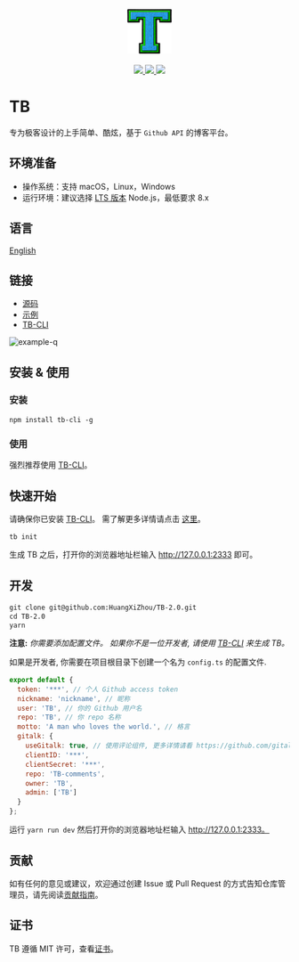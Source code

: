 <div align="center">
  <a href="#">
    <img width="80" src="./public/logo-512.png" alt="LOGO">
  </a>
</div>
<br>
<div align="center">
  <a href="https://vuejs.org">
    <img src="http://forthebadge.com/images/badges/made-with-vue.svg">
  </a>
  <a href="https://t66y.com">
    <img src="http://forthebadge.com/images/badges/ages-18.svg">
  </a>
  <a href="http://ojiq40lzd.bkt.clouddn.com/love-qr.png">
    <img src="http://forthebadge.com/images/badges/built-with-love.svg">
  </a>
</div>

# TB

专为极客设计的上手简单、酷炫，基于 `Github API` 的博客平台。

## 环境准备

* 操作系统：支持 macOS，Linux，Windows
* 运行环境：建议选择 [LTS 版本](https://nodejs.org/zh-cn/) Node.js，最低要求 8.x

## 语言

[English](README.md)

## 链接

* [源码](https://github.com/TB-blog/TB)
* [示例](https://blog.trevor.top)
* [TB-CLI](https://github.com/TB-blog/TB-CLI)

![example-q](http://ojiq40lzd.bkt.clouddn.com/example-qr.png)


## 安装 & 使用

### 安装

```shell
npm install tb-cli -g
```

### 使用

强烈推荐使用 [TB-CLI](https://github.com/TB-blog/TB-CLI)。

## 快速开始

请确保你已安装 [TB-CLI](https://github.com/TB-blog/TB-CLI)。 需了解更多详情请点击 [这里](https://github.com/TB-blog/TB-CLI)。

```shell
tb init
```
生成 TB 之后，打开你的浏览器地址栏输入 http://127.0.0.1:2333 即可。

## 开发

```shell
git clone git@github.com:HuangXiZhou/TB-2.0.git
cd TB-2.0
yarn
```
**注意:** *你需要添加配置文件。 如果你不是一位开发者, 请使用 [TB-CLI](https://github.com/TB-blog/TB-CLI) 来生成 TB。*

如果是开发者, 你需要在项目根目录下创建一个名为 `config.ts` 的配置文件.

```javascript
export default {
  token: '***', // 个人 Github access token
  nickname: 'nickname', // 昵称
  user: 'TB', // 你的 Github 用户名
  repo: 'TB', // 你 repo 名称
  motto: 'A man who loves the world.', // 格言
  gitalk: {
    useGitalk: true, // 使用评论组件, 更多详情请看 https://github.com/gitalk/gitalk
    clientID: '***',
    clientSecret: '***',
    repo: 'TB-comments',
    owner: 'TB',
    admin: ['TB']
  }
};
```

运行 `yarn run dev` 然后打开你的浏览器地址栏输入 http://127.0.0.1:2333。

## 贡献
如有任何的意见或建议，欢迎通过创建 Issue 或 Pull Request 的方式告知仓库管理员，请先阅读[贡献指南](CONTRIBUTING.md)。

## 证书
TB 遵循 MIT 许可，查看[证书](LICENSE)。
